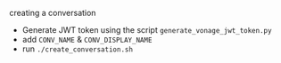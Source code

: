 creating a conversation
- Generate JWT token using the script `generate_vonage_jwt_token.py`
- add `CONV_NAME` & `CONV_DISPLAY_NAME`
- run `./create_conversation.sh`
